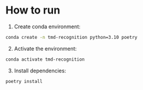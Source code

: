 # How to run

1. Create conda environment:

```sh
conda create -n tmd-recognition python=3.10 poetry
```

2. Activate the environment:

```sh
conda activate tmd-recognition
```

3. Install dependencies:

```sh
poetry install
```

